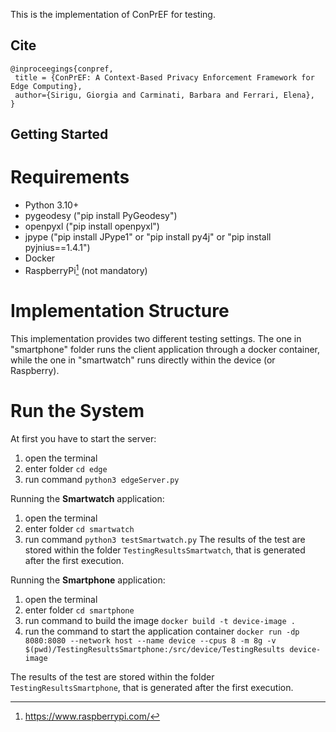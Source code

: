 This is the implementation of ConPrEF for testing.
## Cite
```
@inproceegings{conpref,
 title = {ConPrEF: A Context-Based Privacy Enforcement Framework for Edge Computing},
 author={Sirigu, Giorgia and Carminati, Barbara and Ferrari, Elena},
}
```
## Getting Started

# Requirements
- Python 3.10+ 
 - pygeodesy ("pip install PyGeodesy")
 - openpyxl ("pip install openpyxl")
 - jpype ("pip install JPype1" or "pip install py4j" or "pip install pyjnius==1.4.1")
- Docker
- RaspberryPi[^1] (not mandatory)

# Implementation Structure
This implementation provides two different testing settings.
The one in "smartphone" folder runs the client application through a docker container, while the one in "smartwatch" runs directly within the device (or Raspberry). 

# Run the System
At first you have to start the server:
1. open the terminal
2. enter folder `cd edge`
3. run command `python3 edgeServer.py`

Running the **Smartwatch** application:
1. open the terminal
2. enter folder `cd smartwatch`
3. run command `python3 testSmartwatch.py`
The results of the test are stored within the folder `TestingResultsSmartwatch`, that is generated after the first execution.


Running the **Smartphone** application:
1. open the terminal
2. enter folder `cd smartphone`
3. run command to build the image `docker build -t device-image .`
4. run the command to start the application container `docker run -dp 8080:8080 --network host --name device --cpus 8 -m 8g -v $(pwd)/TestingResultsSmartphone:/src/device/TestingResults device-image`

The results of the test are stored within the folder `TestingResultsSmartphone`, that is generated after the first execution.

[^1]: https://www.raspberrypi.com/
